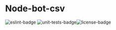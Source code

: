 # Node-bot-csv

<div style="display: flex; flex-direction: row; flex-wrap: wrap;">
    <div>
    <img src="https://github.com/Algoritm211/node-bot-csv/actions/workflows/eslint.yml/badge.svg" alt="eslint-badge">
    <img src="https://github.com/Algoritm211/node-bot-csv/actions/workflows/unit-tests.yml/badge.svg" alt="unit-tests-badge">
    </div>
    <div>
        <img src="https://img.shields.io/badge/license-MIT-blue.svg" alt="license-badge">
    </div>
</div>
